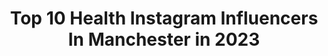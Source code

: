 ---
title: Top 10 Health Instagram Influencers In Manchester in 2023
description: >-
  Find top health Instagram influencers in Manchester in 2023. Most popular hashtags: #health #ad #mentalhealth #manchester.
platform: Instagram
hits: 32
text_top: Discover the top-rated Instagram influencers on inBeat.
text_bottom: Our platform has 32 Instagram influencers like this in Manchester, United Kingdom for you to connect with.
profiles:
  - username: "andrewdwheatcroft"
    fullname: >-
      Andrew Wheatcroft
    bio: >-
      • Unapologetically Unfiltered • Skincare // Lifestyle // Mental Health Warrior • Manchester, U.K. 📍 • MGMT 💌 Emma@thegoodegg.co.uk
    location: "United Kingdom"
    followers: 16519
    engagement: 604
    commentsToLikes: 0.344032
    id: ck15pynii0abb0i19z79hmz2s
    verified: false
    hashtags: "#positivevibes, #lifestyleblogger, #mentalhealth, #skincareproducts"
  - username: "hetaljpandit"
    fullname: >-
      Hetal Pandit
    bio: >-
      ✈ Travel diary ✿ Vegetarian & plant based food ★ Health & wellbeing 𖤥 Manchester, UK ➳ Sharing my favourite trips to my Stories ⇣
    location: "United Kingdom"
    followers: 7732
    engagement: 706
    commentsToLikes: 0.064516
    id: ck8tcan39yv4w0j783nl2o3w8
    verified: false
    hashtags: "#travelgram, #beautiful, #instatravel, #wander"
  - username: "lauren.cokguler"
    fullname: >-
      Lauren Çokgüler
    bio: >-
      Mama To Ella Grey Founder @mylkedit Writer & Content Creator - Ex Fashion PR Mental Health Awareness Advocate Manchester, UK
    location: "United Kingdom"
    followers: 26005
    engagement: 200
    commentsToLikes: 0.136879
    id: ck5cgly8pp3sg0i11qp19fv6h
    verified: false
    hashtags: "#outfitinspiration, #ootd, #3waystowear, #pleather"
  - username: "sophiedanvers"
    fullname: >-
      Sophie Danvers
    bio: >-
      Manchester @mmodelsmanagement @mmodelsinfluencers 📩sophie@mmodelsmanagement.com 🇬🇧 @myvitaminsuk Ambassador, for 55% off use code ‘SOPHIE’ link below🤍
    location: "United Kingdom"
    followers: 84873
    engagement: 99
    commentsToLikes: 0.060397
    id: ck0vy68fh2fab0i19727arbb3
    verified: false
    hashtags: "#health, #skinnymintcom, #skinnymint, #sunglasses"
  - username: "thepinkmama"
    fullname: >-
      KAY 💖 Plus size mum of 3! 👑💗
    bio: >-
      💕Mental health, lifestyle, reviews 💕Plus size&postpartum body positivity 💕Mum of 3under3 💕Email/DM for PR/collab @thepinkmamahouse @theschofieldss
    location: "United Kingdom"
    followers: 14851
    engagement: 257
    commentsToLikes: 0.124807
    id: ckf5vqti3pkt80j232zzore2e
    verified: false
    hashtags: "#confident, #bodypositive, #pinkhome, #pinkobsessed"
  - username: "annarichardso"
    fullname: >-
      Anna Richardson
    bio: >-
      ✨TV Presenter✨Writer. Busybody. Mental Health warrior for @mindboxchange LGBT+ advocate 🌈 Smaller in real life. Larger in Top Shop...
    location: "United Kingdom"
    followers: 34903
    engagement: 196
    commentsToLikes: 0.060711
    id: ck5bwkq26lw440i11qtnhfc23
    verified: false
    hashtags: "#ad, #tv, #annarichardson, #ffocc"
  - username: "jackconteh"
    fullname: >-
      Jack Conteh
    bio: >-
      Manchester 🌎 Owner of @contehsports
    location: "United Kingdom"
    followers: 5230
    engagement: 1073
    commentsToLikes: 0.062963
    id: ckapcivlw3zu90i78fg7pna16
    verified: false
    hashtags: ""
  - username: "cupofteaplusme"
    fullname: >-
      Mental Health Chronic Illness
    bio: >-
      | Soph | Join me for a cup of tea & a discussion about positivity, mental health, chronic illness recovery and food allergies ☕️ 📍 Manchester, UK
    location: "United Kingdom"
    followers: 4630
    engagement: 1221
    commentsToLikes: 0.155264
    id: ck9wexa7hm9fd0j785t70qlii
    verified: false
    hashtags: "#mebeforemetookme"
  - username: "wildshe_"
    fullname: >-
      JESSICA ANNE | FREEDOM COACH
    bio: >-
      MINDFUL+SUSTAINABLE LIVING freedom➳ solotravel↟ vegan❊ helping conscious beings use water+health to build a sustainable, online biz change your life↓
    location: "United Kingdom"
    followers: 20935
    engagement: 214
    commentsToLikes: 0.062465
    id: ck55j8kuwwiai0i11px12svnm
    verified: false
    hashtags: "#solotravelblog, #nomad, #travel, #vegan"
  - username: "dominiquebinns"
    fullname: >-
      Dominique Binns🖖🏽
    bio: >-
      Be who YOU were born to be🐯 ❤️Fitness, life & empowering women💛 Personal Trainer: DBFIT 💻🏋🏽‍♀️ Ambassador @lululemonuk 🍋✨ Work w/ me👇🏽
    location: "United Kingdom"
    followers: 38027
    engagement: 192
    commentsToLikes: 0.059924
    id: ck55q9fr1cgmu0i11oh0dgsws
    verified: false
    hashtags: "#dbfit, #fashun, #ootd, #wiwt"
---
